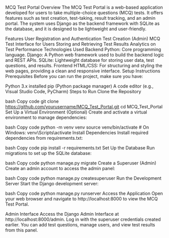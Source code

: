 MCQ Test Portal
Overview
The MCQ Test Portal is a web-based application developed for users to take multiple-choice questions (MCQ) tests. It offers features such as test creation, test-taking, result tracking, and an admin portal. The system uses Django as the backend framework with SQLite as the database, and it is designed to be lightweight and user-friendly.

Features
User Registration and Authentication
Test Creation (Admin)
MCQ Test Interface for Users
Storing and Retrieving Test Results
Analytics on Test Performance
Technologies Used
Backend
Python: Core programming language.
Django: A Python web framework used to build the backend logic and REST APIs.
SQLite: Lightweight database for storing user data, test questions, and results.
Frontend
HTML/CSS: For structuring and styling the web pages, providing a clean and responsive interface.
Setup Instructions
Prerequisites
Before you can run the project, make sure you have:

Python 3.x installed
pip (Python package manager)
A code editor (e.g., Visual Studio Code, PyCharm)
Steps to Run
Clone the Repository

bash
Copy code
git clone https://github.com/yourusername/MCQ_Test_Portal.git
cd MCQ_Test_Portal
Set Up a Virtual Environment (Optional) Create and activate a virtual environment to manage dependencies:

bash
Copy code
python -m venv venv
source venv/bin/activate  # On Windows: venv\Scripts\activate
Install Dependencies Install required dependencies from requirements.txt:

bash
Copy code
pip install -r requirements.txt
Set Up the Database Run migrations to set up the SQLite database:

bash
Copy code
python manage.py migrate
Create a Superuser (Admin) Create an admin account to access the admin panel:

bash
Copy code
python manage.py createsuperuser
Run the Development Server Start the Django development server:

bash
Copy code
python manage.py runserver
Access the Application Open your web browser and navigate to http://localhost:8000 to view the MCQ Test Portal.

Admin Interface
Access the Django Admin Interface at http://localhost:8000/admin.
Log in with the superuser credentials created earlier.
You can add test questions, manage users, and view test results from this panel.
